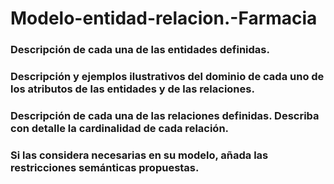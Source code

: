 # Modelo-entidad-relacion.-Farmacia
### Descripción de cada una de las entidades definidas.

### Descripción y ejemplos ilustrativos del dominio de cada uno de los atributos de las entidades y de las relaciones.

### Descripción de cada una de las relaciones definidas. Describa con detalle la cardinalidad de cada relación.

### Si las considera necesarias en su modelo, añada las restricciones semánticas propuestas.
